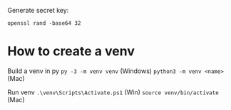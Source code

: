 Generate secret key:

``openssl rand -base64 32``


# How to create a venv

Build a venv in py
``py -3 -m venv venv`` (Windows)
``python3 -m venv <name>`` (Mac)

Run venv
``.\venv\Scripts\Activate.ps1`` (Win)
``source venv/bin/activate`` (Mac)
